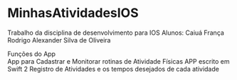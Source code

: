 # MinhasAtividadesIOS
Trabalho da disciplina de desenvolvimento para IOS
Alunos: Caiuá França
        Rodrigo Alexander Silva de Oliveira
        
Funções do App        
App para Cadastrar e Monitorar rotinas de Atividade Físicas
APP escrito em Swift 2
Registro de Atividades e os tempos desejados de cada atividade

